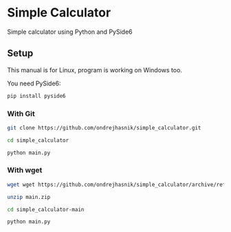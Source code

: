 # Simple Calculator
Simple calculator using Python and PySide6

## Setup

This manual is for Linux, program is working on Windows too.

You need PySide6:

```bash
pip install pyside6
```

### With Git

```bash
git clone https://github.com/ondrejhasnik/simple_calculator.git
```

```bash
cd simple_calculator
```

```bash
python main.py
```

### With wget

```bash
wget wget https://github.com/ondrejhasnik/simple_calculator/archive/refs/heads/main.zip
```

```bash
unzip main.zip
```

```bash
cd simple_calculator-main
```

```bash
python main.py
```
